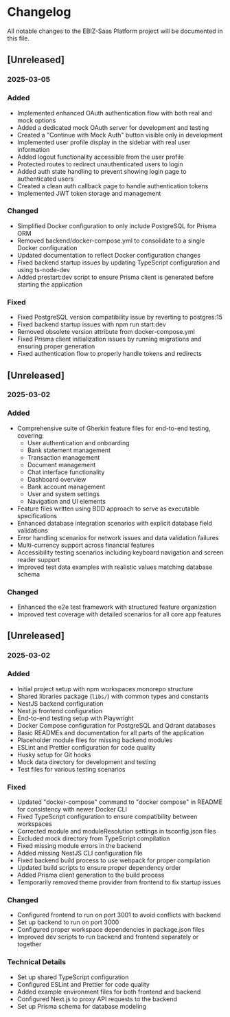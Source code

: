 # Changelog

All notable changes to the EBIZ-Saas Platform project will be documented in this file.

## [Unreleased]
### 2025-03-05

### Added
- Implemented enhanced OAuth authentication flow with both real and mock options
- Added a dedicated mock OAuth server for development and testing
- Created a "Continue with Mock Auth" button visible only in development
- Implemented user profile display in the sidebar with real user information
- Added logout functionality accessible from the user profile
- Protected routes to redirect unauthenticated users to login
- Added auth state handling to prevent showing login page to authenticated users
- Created a clean auth callback page to handle authentication tokens
- Implemented JWT token storage and management

### Changed
- Simplified Docker configuration to only include PostgreSQL for Prisma ORM
- Removed backend/docker-compose.yml to consolidate to a single Docker configuration
- Updated documentation to reflect Docker configuration changes
- Fixed backend startup issues by updating TypeScript configuration and using ts-node-dev
- Added prestart:dev script to ensure Prisma client is generated before starting the application

### Fixed
- Fixed PostgreSQL version compatibility issue by reverting to postgres:15
- Fixed backend startup issues with npm run start:dev
- Removed obsolete version attribute from docker-compose.yml
- Fixed Prisma client initialization issues by running migrations and ensuring proper generation
- Fixed authentication flow to properly handle tokens and redirects

## [Unreleased]
### 2025-03-02

### Added
- Comprehensive suite of Gherkin feature files for end-to-end testing, covering:
  - User authentication and onboarding
  - Bank statement management
  - Transaction management
  - Document management
  - Chat interface functionality
  - Dashboard overview
  - Bank account management
  - User and system settings
  - Navigation and UI elements
- Feature files written using BDD approach to serve as executable specifications
- Enhanced database integration scenarios with explicit database field validations
- Error handling scenarios for network issues and data validation failures
- Multi-currency support across financial features
- Accessibility testing scenarios including keyboard navigation and screen reader support
- Improved test data examples with realistic values matching database schema

### Changed
- Enhanced the e2e test framework with structured feature organization
- Improved test coverage with detailed scenarios for all core app features

## [Unreleased]
### 2025-03-02   

### Added
- Initial project setup with npm workspaces monorepo structure
- Shared libraries package (`libs/`) with common types and constants
- NestJS backend configuration
- Next.js frontend configuration
- End-to-end testing setup with Playwright
- Docker Compose configuration for PostgreSQL and Qdrant databases
- Basic READMEs and documentation for all parts of the application
- Placeholder module files for missing backend modules
- ESLint and Prettier configuration for code quality
- Husky setup for Git hooks
- Mock data directory for development and testing
- Test files for various testing scenarios

### Fixed
- Updated "docker-compose" command to "docker compose" in README for consistency with newer Docker CLI
- Fixed TypeScript configuration to ensure compatibility between workspaces
- Corrected module and moduleResolution settings in tsconfig.json files
- Excluded mock directory from TypeScript compilation
- Fixed missing module errors in the backend
- Added missing NestJS CLI configuration file
- Fixed backend build process to use webpack for proper compilation
- Updated build scripts to ensure proper dependency order
- Added Prisma client generation to the build process
- Temporarily removed theme provider from frontend to fix startup issues

### Changed
- Configured frontend to run on port 3001 to avoid conflicts with backend
- Set up backend to run on port 3000 
- Configured proper workspace dependencies in package.json files
- Improved dev scripts to run backend and frontend separately or together

### Technical Details
- Set up shared TypeScript configuration
- Configured ESLint and Prettier for code quality
- Added example environment files for both frontend and backend
- Configured Next.js to proxy API requests to the backend
- Set up Prisma schema for database modeling 